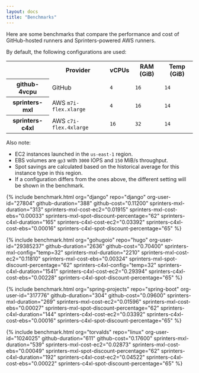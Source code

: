```yaml
---
layout: docs
title: "Benchmarks"
---
```


Here are some benchmarks that compare the performance and cost of GitHub-hosted runners and Sprinters-powered AWS runners.

By default, the following configurations are used:

<div class="table-responsive fs-7">
<table class="table">
<tr>
    <th></th>
    <th>Provider</th>
    <th>vCPUs</th>
    <th>RAM (GiB)</th>
    <th>Temp (GiB)</th>
</tr>
<tr>
    <th>github-4vcpu</th>
    <td>GitHub</td>
    <td><code>4</code></td>
    <td><code>16</code></td>
    <td><code>14</code></td>
</tr>
<tr>
    <th class="text-warning-emphasis">sprinters-mxl</th>
    <td>AWS <code>m7i-flex.xlarge</code></td>
    <td><code>4</code></td>
    <td><code>16</code></td>
    <td><code>14</code></td>
</tr>
<tr>
    <th class="text-warning-emphasis">sprinters-c4xl</th>
    <td>AWS <code>c7i-flex.4xlarge</code></td>
    <td><code>16</code></td>
    <td><code>32</code></td>
    <td><code>14</code></td>
</tr>
</table>
</div>

Also note:
- EC2 instances launched in the `us-east-1` region.
- EBS volumes are `gp3` with `3000` IOPS and `150` MiB/s throughput.
- Spot savings are calculated based on the historical average for this instance type in this region.
- If a configuration differs from the ones above, the different setting will be shown in the benchmark.

{% include benchmark.html
        org="django" repo="django" org-user-id="27804"
        github-duration="388" github-cost="0.11200"
        sprinters-mxl-duration="313" sprinters-mxl-cost-ec2="0.01915" sprinters-mxl-cost-ebs="0.00033" sprinters-mxl-spot-discount-percentage="62"
        sprinters-c4xl-duration="165" sprinters-c4xl-cost-ec2="0.03392" sprinters-c4xl-cost-ebs="0.00016" sprinters-c4xl-spot-discount-percentage="65"
%}

{% include benchmark.html
        org="gohugoio" repo="hugo" org-user-id="29385237"
        github-duration="2636" github-cost="0.70400"
        sprinters-mxl-config="temp=32" sprinters-mxl-duration="2210" sprinters-mxl-cost-ec2="0.11810" sprinters-mxl-cost-ebs="0.00324" sprinters-mxl-spot-discount-percentage="62"
        sprinters-c4xl-config="temp=32" sprinters-c4xl-duration="1541" sprinters-c4xl-cost-ec2="0.29394" sprinters-c4xl-cost-ebs="0.00228" sprinters-c4xl-spot-discount-percentage="65"
%}

{% include benchmark.html
    org="spring-projects" repo="spring-boot" org-user-id="317776"
    github-duration="304" github-cost="0.09600"
    sprinters-mxl-duration="269" sprinters-mxl-cost-ec2="0.01596" sprinters-mxl-cost-ebs="0.00027" sprinters-mxl-spot-discount-percentage="62"
    sprinters-c4xl-duration="144" sprinters-c4xl-cost-ec2="0.03392" sprinters-c4xl-cost-ebs="0.00016" sprinters-c4xl-spot-discount-percentage="65"
%}

{% include benchmark.html
    org="torvalds" repo="linux" org-user-id="1024025"
    github-duration="611" github-cost="0.17600"
    sprinters-mxl-duration="539" sprinters-mxl-cost-ec2="0.02873" sprinters-mxl-cost-ebs="0.00049" sprinters-mxl-spot-discount-percentage="62"
    sprinters-c4xl-duration="192" sprinters-c4xl-cost-ec2="0.04522" sprinters-c4xl-cost-ebs="0.00022" sprinters-c4xl-spot-discount-percentage="65"
%}
